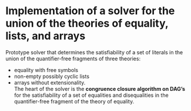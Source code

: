 # Implementation of a solver for the union of the theories of equality, lists, and arrays

Prototype solver that determines the satisfiability of a set of literals in the union of the quantifier-free fragments of three theories: 
- equality with free symbols
- non-empty possibly cyclic lists
- arrays without extensionality. <br>
The heart of the solver is the **congruence closure algorithm on DAG’s** for the satisfiability of a set of equalities and disequalities in the quantifier-free fragment of the theory of equality. 
